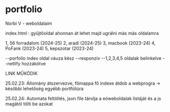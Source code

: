 # portfolio
Norbi V - weboldalaim 

index.html : gyűjtőoldal ahonnan át lehet majd ugrálni más más oldalamra

1, 56 forradalom (2024-25)
2, aradi (2024-25)
3, macbook (2023-24)
4, PoFank (2023-24)
5, kepszotar (2023-24)

--porfolio index oldal váuza kész
--responziv
--1,2,3,4,5 oldalak belinkelve
--netlify hozzákötve

LINK MŰKÖDIK

25.02.23: Állomány átszervezve, főmappa fő indexe átdob a webprogra -> későbbi lehetőség egyébb portfóliúra

25.02.24: Automata feltöltés, json file tárolja a eóweboldalak listáját és a js magától tölti be azokat